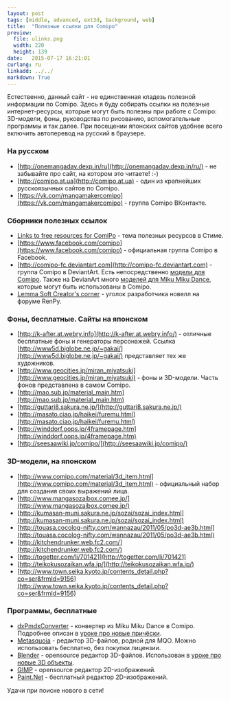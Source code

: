 ```yaml
---
layout: post
tags: [middle, advanced, ext3d, background, web]
title:  "Полезные ссылки для Comipo"
preview: 
  file: ulinks.png
  width: 220
  height: 139
date:   2015-07-17 16:21:01
curlang: ru
linkadd: ../../
markdown: True
---
```


Естественно, данный сайт - не единственная кладезь полезной информации по Comipo. Здесь я буду собирать ссылки на полезные интернет-ресурсы, которые могут быть полезны при работе с Comipo: 3D-модели, фоны, руководства по рисованию, вспомогательные программы и так далее. При посещении японских сайтов удобнее всего включить автоперевод на русский в браузере.


### На русском

- [http://onemangaday.dexp.in/ru](http://onemangaday.dexp.in/ru/) - не забывайте про сайт, на котором это читаете! :-)
- [http://comipo.at.ua](http://comipo.at.ua) - один из крапнейших русскоязычных сайтов по Comipo.
- [https://vk.com/mangamakercomipo](https://vk.com/mangamakercomipo) - группа Comipo ВКонтакте.


### Сборники полезных ссылок

- [Links to free resources for ComiPo](http://steamcommunity.com/app/262490/discussions/0/558749825351694823) - тема полезных ресурсов в Стиме.
- [https://www.facebook.com/comipo](https://www.facebook.com/comipo) - официальная группа Comipo в Facebook.
- [http://comipo-fc.deviantart.com](http://comipo-fc.deviantart.com) - группа Comipo в DeviantArt. Есть непосредственно [модели для Comipo](http://comipo-fc.deviantart.com/gallery/36171394/Model-Downloads). Также на DevianArt много [моделей для Miku Miku Dance](http://www.deviantart.com/browse/all/?q=MMD), которые могут быть использованы в Comipo.
- [Lemma Soft Creator's corner](http://lemmasoft.renai.us/forums/viewforum.php?f=18&sid=6475eb6d1a0c591dc85f4569ea2b4d41) - уголок разработчика новелл на форуме RenPy.


### Фоны, бесплатные. Сайты на японском

- [http://k-after.at.webry.info](http://k-after.at.webry.info/) - отличные бесплатные фоны и генераторы персонажей. Ссылка [http://www5d.biglobe.ne.jp/~gakai/](http://www5d.biglobe.ne.jp/~gakai/) представляет тех же художников.
- [http://www.geocities.jp/miran_miyatsuki](http://www.geocities.jp/miran_miyatsuki) - фоны и 3D-модели. Часть фонов представлена в самом Comipo.
- [http://mao.sub.jp/material_main.htm](http://mao.sub.jp/material_main.htm)
- [http://guttari8.sakura.ne.jp/](http://guttari8.sakura.ne.jp/)
- [http://masato.ciao.jp/haikei/furemu.html](http://masato.ciao.jp/haikei/furemu.html)
- [http://winddorf.oops.jp/4framepage.htm](http://winddorf.oops.jp/4framepage.htm)
- [http://seesaawiki.jp/comipo/](http://seesaawiki.jp/comipo/)


### 3D-модели, на японском
- [http://www.comipo.com/material/3d_item.html](http://www.comipo.com/material/3d_item.html) - официальный набор для создания своих выражений лица.
- [http://www.mangasozaibox.comee.jp/](http://www.mangasozaibox.comee.jp/)
- [http://kumasan-muni.sakura.ne.jp/sozai/sozai_index.html](http://kumasan-muni.sakura.ne.jp/sozai/sozai_index.html)
- [http://touasa.cocolog-nifty.com/wannazau/2011/05/po3d-ae3b.html](http://touasa.cocolog-nifty.com/wannazau/2011/05/po3d-ae3b.html)
- [http://kitchendrunker.web.fc2.com/](http://kitchendrunker.web.fc2.com/)
- [http://togetter.com/li/701421](http://togetter.com/li/701421)
- [http://teikokusozaikan.wfa.jp/](http://teikokusozaikan.wfa.jp/)
- [http://www.town.seika.kyoto.jp/contents_detail.php?co=ser&frmId=9156](http://www.town.seika.kyoto.jp/contents_detail.php?co=ser&frmId=9156)


### Программы, бесплатные
- [dxPmdxConverter](https://github.com/DeXP/dxPmdxConverter/releases/latest) - конвертер из Miku Miku Dance в Comipo. Подробнее описан в [уроке про новые причёски](pmd-custom-hair.html).
- [Metasquoia](http://www.metaseq.net/en/) - редактор 3D-файлов, родной для MQO. Можно использовать бесплатно, без покупки лицензии.
- [Blender](https://www.blender.org/) - opensource редактор 3D-файлов. Использован в [уроке про новые 3D объекты](new-3d-objects-blender.html).
- [GIMP](http://www.gimp.org/) - opensource редактор 2D-изображений.
- [Paint.Net](http://www.getpaint.net/) - бесплатный редактор 2D-изображений.

Удачи при поиске нового в сети!
